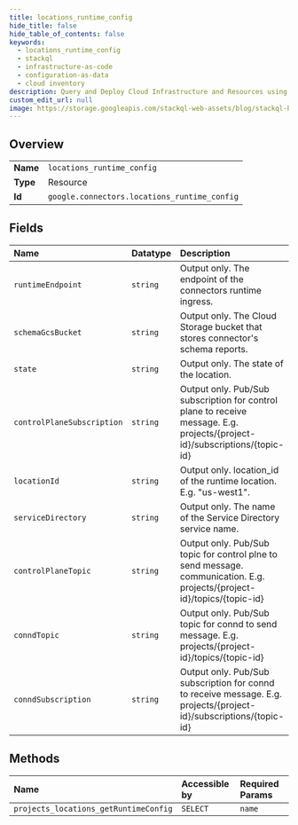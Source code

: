 ```yaml
---
title: locations_runtime_config
hide_title: false
hide_table_of_contents: false
keywords:
  - locations_runtime_config
  - stackql
  - infrastructure-as-code
  - configuration-as-data
  - cloud inventory
description: Query and Deploy Cloud Infrastructure and Resources using SQL
custom_edit_url: null
image: https://storage.googleapis.com/stackql-web-assets/blog/stackql-blog-post-featured-image.png
---
```

  
    

## Overview
<table><tbody>
<tr><td><b>Name</b></td><td><code>locations_runtime_config</code></td></tr>
<tr><td><b>Type</b></td><td>Resource</td></tr>
<tr><td><b>Id</b></td><td><code>google.connectors.locations_runtime_config</code></td></tr>
</tbody></table>

## Fields
| Name | Datatype | Description |
|:-----|:---------|:------------|
| `runtimeEndpoint` | `string` | Output only. The endpoint of the connectors runtime ingress. |
| `schemaGcsBucket` | `string` | Output only. The Cloud Storage bucket that stores connector's schema reports. |
| `state` | `string` | Output only. The state of the location. |
| `controlPlaneSubscription` | `string` | Output only. Pub/Sub subscription for control plane to receive message. E.g. projects/{project-id}/subscriptions/{topic-id} |
| `locationId` | `string` | Output only. location_id of the runtime location. E.g. "us-west1". |
| `serviceDirectory` | `string` | Output only. The name of the Service Directory service name. |
| `controlPlaneTopic` | `string` | Output only. Pub/Sub topic for control plne to send message. communication. E.g. projects/{project-id}/topics/{topic-id} |
| `conndTopic` | `string` | Output only. Pub/Sub topic for connd to send message. E.g. projects/{project-id}/topics/{topic-id} |
| `conndSubscription` | `string` | Output only. Pub/Sub subscription for connd to receive message. E.g. projects/{project-id}/subscriptions/{topic-id} |
## Methods
| Name | Accessible by | Required Params |
|:-----|:--------------|:----------------|
| `projects_locations_getRuntimeConfig` | `SELECT` | `name` |

